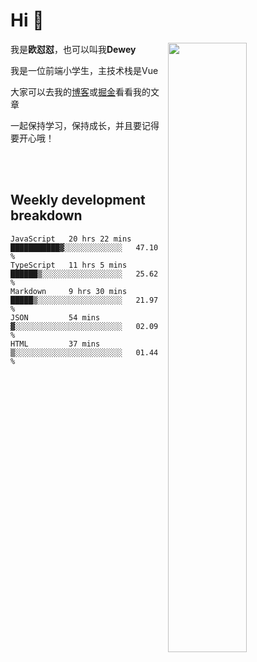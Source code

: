 # Hi 👋


[<img align="right" width="50%" src="https://github-readme-stats.vercel.app/api?username=OUDUIDUI&theme=dark&show_icons=true">](https://metrics.lecoq.io/OUDUIDUI?template=classic&#41;)

 我是**欧怼怼**，也可以叫我**Dewey**

我是一位前端小学生，主技术栈是Vue

大家可以去我的[博客](ouduidui.cn)或[掘金](https://juejin.cn/user/4309700183594366)看看我的文章

一起保持学习，保持成长，并且要记得要开心哦！


<br/>
<br/>

##  Weekly development breakdown

<!--START_SECTION:waka-->
```text
JavaScript   20 hrs 22 mins  ███████████▓░░░░░░░░░░░░░   47.10 % 
TypeScript   11 hrs 5 mins   ██████▒░░░░░░░░░░░░░░░░░░   25.62 % 
Markdown     9 hrs 30 mins   █████▒░░░░░░░░░░░░░░░░░░░   21.97 % 
JSON         54 mins         ▓░░░░░░░░░░░░░░░░░░░░░░░░   02.09 % 
HTML         37 mins         ▒░░░░░░░░░░░░░░░░░░░░░░░░   01.44 % 
```
<!--END_SECTION:waka-->


